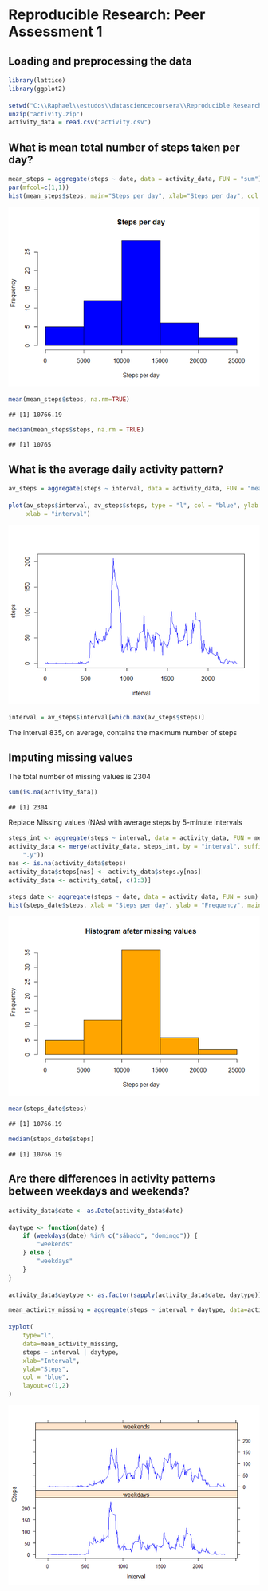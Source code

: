 # Reproducible Research: Peer Assessment 1




## Loading and preprocessing the data


```r
library(lattice)
library(ggplot2)

setwd("C:\\Raphael\\estudos\\datasciencecoursera\\Reproducible Research\\Week2\\RepData_PeerAssessment1")
unzip("activity.zip")
activity_data = read.csv("activity.csv")
```


## What is mean total number of steps taken per day?


```r
mean_steps = aggregate(steps ~ date, data = activity_data, FUN = "sum")
par(mfcol=c(1,1))
hist(mean_steps$steps, main="Steps per day", xlab="Steps per day", col = "blue")
```

![](PA1_template_files/figure-html/unnamed-chunk-2-1.png) 

```r
mean(mean_steps$steps, na.rm=TRUE)
```

```
## [1] 10766.19
```

```r
median(mean_steps$steps, na.rm = TRUE)
```

```
## [1] 10765
```

## What is the average daily activity pattern?

```r
av_steps = aggregate(steps ~ interval, data = activity_data, FUN = "mean")

plot(av_steps$interval, av_steps$steps, type = "l", col = "blue", ylab = "steps",
     xlab = "interval")
```

![](PA1_template_files/figure-html/unnamed-chunk-3-1.png) 

```r
interval = av_steps$interval[which.max(av_steps$steps)]
```

The interval 835, on average, contains the maximum number of steps

## Imputing missing values

The total number of missing values is 2304

```r
sum(is.na(activity_data))
```

```
## [1] 2304
```

Replace Missing values (NAs) with average steps by 5-minute intervals

```r
steps_int <- aggregate(steps ~ interval, data = activity_data, FUN = mean)
activity_data <- merge(activity_data, steps_int, by = "interval", suffixes = c("", 
    ".y"))
nas <- is.na(activity_data$steps)
activity_data$steps[nas] <- activity_data$steps.y[nas]
activity_data <- activity_data[, c(1:3)]

steps_date <- aggregate(steps ~ date, data = activity_data, FUN = sum)
hist(steps_date$steps, xlab = "Steps per day", ylab = "Frequency", main = "Histogram afeter missing values",col = "orange")
```

![](PA1_template_files/figure-html/unnamed-chunk-5-1.png) 

```r
mean(steps_date$steps)
```

```
## [1] 10766.19
```

```r
median(steps_date$steps)
```

```
## [1] 10766.19
```


## Are there differences in activity patterns between weekdays and weekends?


```r
activity_data$date <- as.Date(activity_data$date)

daytype <- function(date) {
    if (weekdays(date) %in% c("sábado", "domingo")) {
        "weekends"
    } else {
        "weekdays"
    }
}

activity_data$daytype <- as.factor(sapply(activity_data$date, daytype))
```


```r
mean_activity_missing = aggregate(steps ~ interval + daytype, data=activity_data, FUN="mean")

xyplot(
    type="l",
    data=mean_activity_missing,
    steps ~ interval | daytype,
    xlab="Interval",
    ylab="Steps",
    col = "blue",
    layout=c(1,2)
)
```

![](PA1_template_files/figure-html/unnamed-chunk-7-1.png) 
